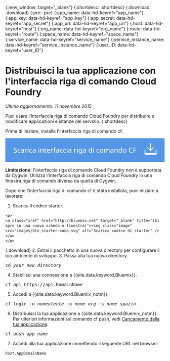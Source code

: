 {:new_window: target="_blank"}
{:shortdesc: .shortdesc}
{:download: .download}
{:pre: .pre}
{:app_name: data-hd-keyref="app_name"}
{:app_key: data-hd-keyref="app_key"}
{:app_secret: data-hd-keyref="app_secret"}
{:app_url: data-hd-keyref="app_url"}
{:host: data-hd-keyref="host"}
{:org_name: data-hd-keyref="org_name"}
{:route: data-hd-keyref="route"}
{:space_name: data-hd-keyref="space_name"}
{:service_name: data-hd-keyref="service_name"}
{:service_instance_name: data-hd-keyref="service_instance_name"}
{:user_ID: data-hd-keyref="user_ID"}

# Distribuisci la tua applicazione con l'interfaccia riga di comando Cloud Foundry
*Ultimo aggiornamento: 11 novembre 2015*

Puoi usare l'interfaccia riga di comando Cloud Foundry per distribuire e modificare
applicazioni e istanze del servizio.
{:shortdesc}

Prima di iniziare, installa l'interfaccia riga di comando cf.

<p>
<a class="xref" href="https://github.com/cloudfoundry/cli/releases" target="_blank" title="(Si apre in una nuova scheda o finestra)"><img class="image" src="images/btn_cf_commandline.svg" alt="Scarica l'interfaccia riga di comando Cloud Foundry" /> </a>
</p>

**Limitazione:** l'interfaccia riga di comando Cloud Foundry non
è supportata da Cygwin. Utilizza l'interfaccia riga di comando Cloud Foundry
in una finestra riga di comando diversa da quella di Cygwin.

Dopo che l'interfaccia riga di comando cf è stata installata, puoi iniziare a lavorare:

  1. Scarica il codice starter.
  
    <p>
    <a class="xref" href="http://bluemix.net" target="_blank" title="(Si apre in una nuova scheda o finestra)"><img class="image" src="images/btn_starter-code.svg" alt="Scarica codice di starter" /> </a>
    </p>
  
  {:download}
  2. Estrai il pacchetto in una nuova directory per configurare il tuo ambiente di sviluppo.
  3. Passa alla tua nuova directory.
  
  <pre class="pre">cd <var class="keyword varname">your_new_directory</var></pre>
  
  4. Stabilisci una connessione a {{site.data.keyword.Bluemix}}.
  
  <pre class="pre">cf api https://api.<span class="keyword" data-hd-keyref="DomainName">DomainName</span></pre>
  
  5. Accedi a {{site.data.keyword.Bluemix_notm}}.
 
  <pre class="pre">cf login -u <var class="keyword varname" data-hd-keyref="user_ID">nomeutente</var> -o <var class="keyword varname" data-hd-keyref="org_name">nome_org</var> -s <var class="keyword varname" data-hd-keyref="space_name">nome_spazio</var></pre>
  
  6. Distribuisci la tua applicazione a {{site.data.keyword.Bluemix_notm}}. Per ulteriori informazioni sul comando cf push, vedi [Caricamento della tua applicazione](upload_app.html#upload_app__push).
  
  <pre class="pre">cf push <var class="keyword varname" data-hd-keyref="app_name">app_name</var></pre>
  
  7. Accedi alla tua applicazione immettendo il seguente URL
nel browser:
  
  <pre class="codeblock"><code><var class="keyword varname" data-hd-keyref="host">host</var>.<span class="keyword" data-hd-keyref="APPDomain">AppDomainName</span></code></pre>

